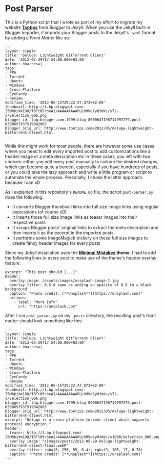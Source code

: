 # Post Parser

This is a Python script that I wrote as part of my effort to migrate my website **[Tootips](https://tootips.com)** from _Blogger_ to _Jekyll_.
When you use the Jekyll built-in Blogger importer, it imports your Blogger posts to the Jekyll's `.yaml` format by adding a _Front Matter_ like so:

```
---
layout: single
title: 'Deluge: Lightweight BitTorrent Client'
date: '2012-05-29T17:54:00.000+02:00'
author: bbarcesaj
tags:
- PPA
- Torrent
- Ubuntu
- Windows
- Cross-Platform
- EyeCandy
- Review
modified_time: '2012-06-15T20:22:47.073+02:00'
thumbnail: http://1.bp.blogspot.com/-I5MhKiXm1D8/T8Tt05rbeAI/AAAAAAAAARU/bMVq7yH3mkc/s72-c/Selection_006.png
blogger_id: tag:blogger.com,1999:blog-8900647196714997279.post-6398697937519042863
blogger_orig_url: http://www.tootips.com/2012/05/deluge-lightweight-bittorrent-client.html
---
```

While this might work for most people, there are however some use cases where you need to edit every imported post to add customizations like a header image or a meta description etc
In these cases, you left with two choices: either you edit every post manually to include the desired changes, which can become quite a burden, especially if you have hundreds of posts, or you could take the lazy approach and write a little program or script to automate the whole process. Personally, I chose the latter approach because I can xD

As I explained in this repository's `README.md` file, the script `post-parser.py` does the following:

- It converts Blogger thumbnail links into full size image links using regular expressions (of course xD)
- It inserts those full size image links as teaser images into their respective posts
- It scraps Blogger posts' original links to extract the meta description and then inserts it as the excerpt in the imported posts
- It performs some ImageMagick trickery on these full size images to create fancy header images for every posts

Since my Jekyll installation uses the **[Minimal Mistakes](https://github.com/mmistakes/minimal-mistakes) theme**, I had to add the following lines to every post to make use of the theme's header overlay feature:

```
excerpt: "This post should [...]"
header:
  overlay_image: /assets/images/unsplash-image-1.jpg
  overlay_filter: 0.5 # same as adding an opacity of 0.5 to a black background
  caption: "Photo credit: [**Unsplash**](https://unsplash.com)"
  actions:
    - label: "More Info"
      url: "https://unsplash.com"
```

After I run `post_parser.py` on my `_posts` directory, the resulting post's front matter should look something like this:

```
---
layout: single
title: 'Deluge: Lightweight BitTorrent Client'
date: '2012-05-29T17:54:00.000+02:00'
author: bbarcesaj
tags:
- PPA
- Torrent
- Ubuntu
- Windows
- Cross-Platform
- EyeCandy
- Review
modified_time: '2012-06-15T20:22:47.073+02:00'
thumbnail: http://1.bp.blogspot.com/-I5MhKiXm1D8/T8Tt05rbeAI/AAAAAAAAARU/bMVq7yH3mkc/s72-c/Selection_006.png
blogger_id: tag:blogger.com,1999:blog-8900647196714997279.post-6398697937519042863
blogger_orig_url: http://www.tootips.com/2012/05/deluge-lightweight-bittorrent-client.html
excerpt: "Deluge is a cross-platform torrent client which supports protocol encryption."
header:
  teaser: http://1.bp.blogspot.com/-I5MhKiXm1D8/T8Tt05rbeAI/AAAAAAAAARU/bMVq7yH3mkc/s1600/Selection_006.png
  overlay_image: "/images/posts/2012-05-29-deluge-lightweight-bittorrent-client-final.webP"
  overlay_filter: rgba(0, 255, 55, 0.4), rgba(9, 105, 17, 0.78)
  caption: "Photo credit: [**Unsplash**](https://unsplash.com)"
---
```

